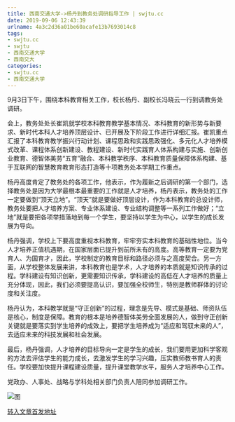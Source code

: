 ```yaml
---
title: 西南交通大学->杨丹到教务处调研指导工作 | swjtu.cc
date: 2019-09-06 12:43:39
urlname: 4a3c2d36a01be60acafe13b7693014c8
tags: 
- swjtu.cc
- swjtu
- 西南交通大学
- 西南交大
categories:
- swjtu.cc
- 西南交通大学
---
```



9月3日下午，围绕本科教育相关工作，校长杨丹、副校长冯晓云一行到调教务处调研。

会上，教务处处长崔凯就学校本科教育教学基本情况、本科教育的新形势与新要求、新时代本科人才培养顶层设计、已开展及下阶段工作进行详细汇报。崔凯重点汇报了本科教育教学振兴行动计划、课程思政和实践思政强化、多元化人才培养模式改革、课程体系创新建设、教程建设、新时代实践育人体系构建与实施、创新创业教育、德智体美劳“五育”融合、本科教学秩序、本科教育质量保障体系构建、基于互联网的智慧教育教育形态打造等十项教务处本学期工作重点。

杨丹高度肯定了教务处的各项工作，他表示，作为履新之后调研的第一个部门，选择教务处是因为大学最根本最重要的工作就是人才培养，杨丹表示，教务处的工作一定要做到“顶天立地”。“顶天”就是要做好顶层设计，作为本科教育的总设计师，教务处要把人才培养方案、专业体系建设、专业结构调整等一系列工作做好；“立地”就是要把各项举措落地到每一个学生，要坚持以学生为中心，以学生的成长发展为导向。

杨丹强调，学校上下要高度重视本科教育，牢牢夯实本科教育的基础性地位。当今人才培养正值机遇期，在国家层面已提升到前所未有的高度。高等教育一定要为党育人、为国育才，因此，学校制定的教育目标和路径必须与之高度契合。另一方面，从学校整体发展来讲，本科教育也是学术，人才培养的本质就是知识传承的过程。学科建设有知识创新，更需要知识传承，学科建设的高低在人才培养的质量上充分体现，因此，我们必须要提高认识，要加强全校师生，特别是教师群体的讨论度和关注度。

杨丹认为，本科教学就是“守正创新”的过程，理念是先导、模式是基础、师资队伍是核心，制度是保障。教育的根本是培养德智体美劳全面发展的人，做到守正创新关键就是要落实到学生培养的成效上，要把学生培养成为“适应和驾驭未来的人”，去适应未来的科技发展和社会发展。

最后，杨丹强调，人才培养的目标导向一定是学生的成长，我们要用更加科学客观的方法去评估学生的能力成长，去激发学生的学习兴趣，压实教师教书育人的责任。学校要加快提升课程建设质量，提升课堂教学水平，服务人才培养中心工作。

党政办、人事处、战略与学科处相关部门负责人陪同参加调研工作。



![图](https://news.swjtu.edu.cn/upload/201909/06/201909060933205074.jpg)

[转入文章首发地址](https://news.swjtu.edu.cn/shownews-18795.shtml)